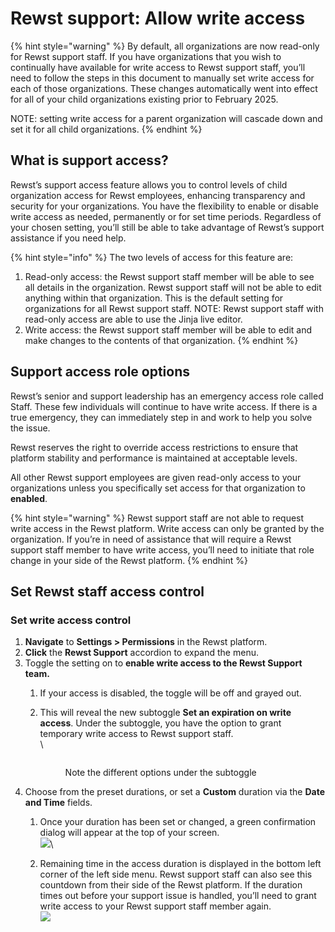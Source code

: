 # Rewst support: Allow write access

{% hint style="warning" %}
By default, all organizations are now read-only for Rewst support staff. If you have organizations that you wish to continually have available for write access to Rewst support staff, you’ll need to follow the steps in this document to manually set write access for each of those organizations. These changes automatically went into effect for all of your child organizations existing prior to February 2025.

NOTE: setting write access for a parent organization will cascade down and set it for all child organizations.
{% endhint %}

## What is support access?

Rewst’s support access feature allows you to control levels of child organization access for Rewst employees, enhancing transparency and security for your organizations. You have the flexibility to enable or disable write access as needed, permanently or for set time periods. Regardless of your chosen setting, you’ll still be able to take advantage of Rewst’s support assistance if you need help.

{% hint style="info" %}
The two levels of access for this feature are:

1. Read-only access: the Rewst support staff member will be able to see all details in the organization. Rewst support staff will not be able to edit anything within that organization. This is the default setting for organizations for all Rewst support staff. NOTE: Rewst support staff with read-only access are able to use the Jinja live editor.
2. Write access: the Rewst support staff member will be able to edit and make changes to the contents of that organization.
{% endhint %}

## Support access role options

Rewst’s senior and support leadership has an emergency access role called Staff. These few individuals will continue to have write access. If there is a true emergency, they can immediately step in and work to help you solve the issue.

Rewst reserves the right to override access restrictions to ensure that platform stability and performance is maintained at acceptable levels.

All other Rewst support employees are given read-only access to your organizations unless you specifically set access for that organization to **enabled**.

{% hint style="warning" %}
Rewst support staff are not able to request write access in the Rewst platform. Write access can only be granted by the organization. If you’re in need of assistance that will require a Rewst support staff member to have write access, you’ll need to initiate that role change in your side of the Rewst platform.
{% endhint %}

## Set Rewst staff access control

### Set write access control

1. **Navigate** to **Settings > Permissions** in the Rewst platform.
2. **Click** the **Rewst Support** accordion to expand the menu.
3. Toggle the setting on to **enable write access to the Rewst Support team.**
   1. If your access is disabled, the toggle will be off and grayed out.
   2.  This will reveal the new subtoggle **Set an expiration on write access**. Under the subtoggle, you have the option to grant temporary write access to Rewst support staff.\
       \


       <figure><img src="../.gitbook/assets/Screenshot 2025-01-30 at 4.10.41 PM.png" alt=""><figcaption><p>Note the different options under the subtoggle</p></figcaption></figure>
4. Choose from the preset durations, or set a **Custom** duration via the **Date** **and Time** fields.
   1. Once your duration has been set or changed, a green confirmation dialog will appear at the top of your screen.\
      ![](<../.gitbook/assets/Screenshot 2025-01-30 at 4.12.01 PM.png>)\

   2. Remaining time in the access duration is displayed in the bottom left corner of the left side menu. Rewst support staff can also see this countdown from their side of the Rewst platform. If the duration times out before your support issue is handled, you’ll need to grant write access to your Rewst support staff member again.\
      ![](<../.gitbook/assets/Screenshot 2025-01-30 at 4.15.37 PM.png>)

